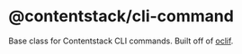 @contentstack/cli-command
===================

Base class for Contentstack CLI commands. Built off of [oclif](https://oclif.io).

